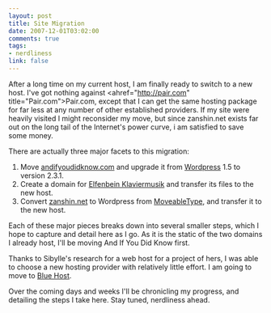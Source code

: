 ```yaml
--- 
layout: post
title: Site Migration
date: 2007-12-01T03:02:00
comments: true
tags:
- nerdliness
link: false
---
```

After a long time on my current host, I am finally ready to switch to a new host.  I've got nothing against <ahref="http://pair.com" title="Pair.com">Pair.com</a>, except that I can get the same hosting package for far less at any number of other established providers.  If my site were heavily visited I might reconsider my move, but since zanshin.net exists far out on the long tail of the Internet's power curve, i am satisfied to save some money.

There are actually three major facets to this migration:
<ol>
<li>Move <a href="http://andifyoudidknow.com" title="And If You Did Know">andifyoudidknow.com</a> and upgrade it from <a href="http://wordpress.org" title="Wordpress">Wordpress</a> 1.5 to version 2.3.1.</li>
<li>Create a domain for <a href="https://zanshin.net/klaviermusik" title="Elfenbein Klaviermusik">Elfenbein Klaviermusik</a> and transfer its files to the new host.</li>
<li>Convert <a href="https://zanshin.net" title="Zanshin.net">zanshin.net</a> to Wordpress from <a href="http://moveabletype.org" title="MoveableType">MoveableType</a>, and transfer it to the new host.</li>
</ol>

Each of these major pieces breaks down into several smaller steps, which I hope to capture and detail here as I go.  As it is the static of the two domains I already host, I'll be moving And If You Did Know first.

Thanks to Sibylle's research for a web host for a project of hers, I was able to choose a new hosting provider with relatively little effort.  I am going to move to <a href="http://bluehost.com" title="Blue Host">Blue Host</a>.

Over the coming days and weeks I'll be chronicling my progress, and detailing the steps I take here.  Stay tuned, nerdliness ahead.
